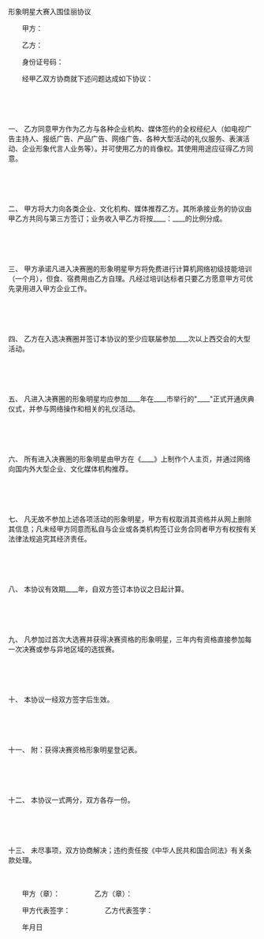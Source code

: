 



形象明星大赛入围佳丽协议



 

　　甲方：

　　乙方：

　　身份证号码：　　

　　经甲乙双方协商就下述问题达成如下协议：

　　

　　

一、
乙方同意甲方作为乙方与各种企业机构、媒体签约的全权经纪人（如电视广告主持人、报纸广告、产品广告、网络广告、各种大型活动的礼仪服务、表演活动、企业形象代言人业务等）。并可使用乙方的肖像权。其使用用途应征得乙方同意。

　　

　　

二、
甲方将大力向各类企业、文化机构、媒体推荐乙方。其所承接业务的协议由甲乙方共同与第三方签订；业务收入甲乙方将按____：____的比例分成。

　　

　　

三、
甲方承诺凡进入决赛圈的形象明星甲方将免费进行计算机网络初级技能培训（一个月），但食、宿费用由乙方自理。凡经过培训达标者只要乙方愿意甲方可优先录用进入甲方企业工作。

　　

　　

四、
乙方在入选决赛圈并签订本协议的至少应联届参加____次以上西交会的大型活动。

　　

　　

五、
凡进入决赛圈的形象明星均应参加____年在____市举行的"____"正式开通庆典仪式，并参与网络操作和相关的礼仪活动。

　　

　　

六、
所有进入决赛圈的形象明星由甲方在《____》上制作个人主页，并通过网络向国内外大型企业、文化媒体机构推荐。

　　

　　

七、
凡无故不参加上述各项活动的形象明星，甲方有权取消其资格并从网上删除其信息；凡未经甲方同意而私自与企业或各类机构签订业务合同者甲方有权按有关法律法规追究其经济责任。

　　

　　

八、
本协议有效期____年，自双方签订本协议之日起计算。

　　

　　

九、
凡参加过首次大选赛并获得决赛资格的形象明星，三年内有资格直接参加每一次决赛或参与异地区域的选拔赛。

　　

　　

十、
本协议一经双方签字后生效。

　　

　　

十一、
附：获得决赛资格形象明星登记表。

　　

　　

十二、
本协议一式两分，双方各存一份。

　　

　　

十三、
未尽事项，双方协商解决；违约责任按《中华人民共和国合同法》有关条款处理。　　

　　

　　甲方（章）：　　　　　乙方（章）：

　　甲方代表签字：　　　　　乙方代表签字：

　　年月日